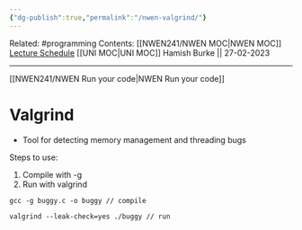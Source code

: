 ```yaml
---
{"dg-publish":true,"permalink":"/nwen-valgrind/"}
---
```


Related: #programming 
Contents: [[NWEN241/NWEN MOC\|NWEN MOC]]
[Lecture Schedule](https://ecs.wgtn.ac.nz/Courses/NWEN241_2023T1/LectureSchedule)
[[UNI MOC\|UNI MOC]]
Hamish Burke || 27-02-2023
***

[[NWEN241/NWEN Run your code\|NWEN Run your code]]

# Valgrind

- Tool for detecting memory management and threading bugs


Steps to use:
1. Compile with -g
2. Run with valgrind

```
gcc -g buggy.c -o buggy // compile

valgrind --leak-check=yes ./buggy // run
```
